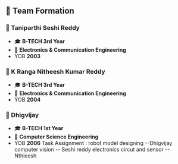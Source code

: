 ## 🚀 Team Formation

### 👤 Taniparthi Seshi Reddy
- 🎓 **B-TECH 3rd Year**
- 🏫 **Electronics & Communication Engineering**
- YOB **2003**
### 👤 K Ranga Nitheesh Kumar Reddy
- 🎓 **B-TECH 3rd Year**
- 🏫 **Electronics & Communication Engineering**
- YOB **2004**
### 👤 Dhigvijay
- 🎓 **B-TECH 1st Year**
- 🏫 **Computer Science Engineering**
- YOB **2006**
Task Assignment :
robot model designing --Dhigvijay
computer vision -- Seshi reddy
electronics circut and sensor -- Nthieesh
